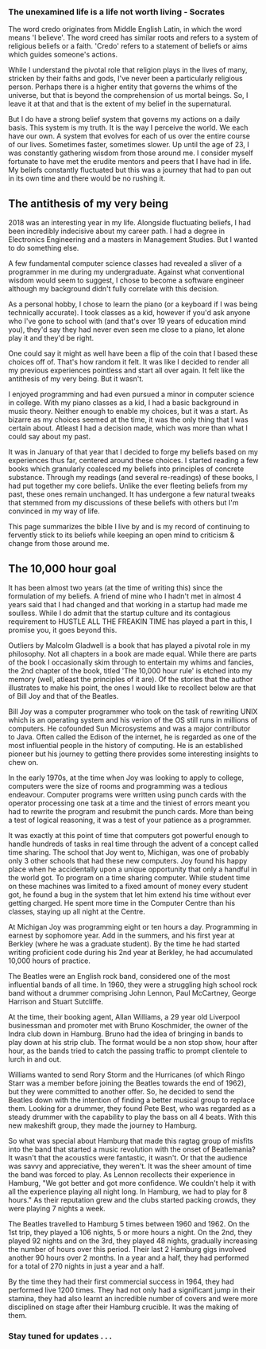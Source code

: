 ### The unexamined life is a life not worth living - Socrates

The word credo originates from Middle English Latin, in which the word means 'I believe'. The word creed has similar roots and refers to a system of religious beliefs or a faith. 'Credo' refers to a statement of beliefs or aims which guides someone's actions.

While I understand the pivotal role that religion plays in the lives of many, stricken by their faiths and gods, I've never been a particularly religious person. Perhaps there is a higher entity that governs the whims of the universe, but that is beyond the comprehension of us mortal beings. So, I leave it at that and that is the extent of my belief in the supernatural.

But I do have a strong belief system that governs my actions on a daily basis. This system is my truth. It is the way I perceive the world. We each have our own. A system that evolves for each of us over the entire course of our lives. Sometimes faster, sometimes slower. Up until the age of 23, I was constantly gathering wisdom from those around me. I consider myself fortunate to have met the erudite mentors and peers that I have had in life. My beliefs constantly fluctuated but this was a journey that had to pan out in its own time and there would be no rushing it.

## The antithesis of my very being

2018 was an interesting year in my life. Alongside fluctuating beliefs, I had been incredibly indecisive about my career path. I had a degree in Electronics Engineering and a masters in Management Studies. But I wanted to do something else.

A few fundamental computer science classes had revealed a sliver of a programmer in me during my undergraduate. Against what conventional wisdom would seem to suggest, I chose to become a software engineer although my background didn't fully correlate with this decision.

As a personal hobby, I chose to learn the piano (or a keyboard if I was being technically accurate). I took classes as a kid, however if you'd ask anyone who I've gone to school with (and that's over 19 years of education mind you), they'd say they had never even seen me close to a piano, let alone play it and they'd be right.

One could say it might as well have been a flip of the coin that I based these choices off of. That's how random it felt. It was like I decided to render all my previous experiences pointless and start all over again. It felt like the antithesis of my very being. But it wasn't.

I enjoyed programming and had even pursued a minor in computer science in college. With my piano classes as a kid, I had a basic background in music theory. Neither enough to enable my choices, but it was a start. As bizarre as my choices seemed at the time, it was the only thing that I was certain about. Atleast I had a decision made, which was more than what I could say about my past.

It was in January of that year that I decided to forge my beliefs based on my experiences thus far, centered around these choices. I started reading a few books which granularly coalesced my beliefs into principles of concrete substance. Through my readings (and several re-readings) of these books, I had put together my core beliefs. Unlike the ever fleeting beliefs from my past, these ones remain unchanged. It has undergone a few natural tweaks that stemmed from my discussions of these beliefs with others but I'm convinced in my way of life.

This page summarizes the bible I live by and is my record of continuing to fervently stick to its beliefs while keeping an open mind to criticism & change from those around me.

## The 10,000 hour goal

It has been almost two years (at the time of writing this) since the formulation of my beliefs. A friend of mine who I hadn't met in almost 4 years said that I had changed and that working in a startup had made me soulless. While I do admit that the startup culture and its contagious requirement to HUSTLE ALL THE FREAKIN TIME has played a part in this, I promise you, it goes beyond this.

Outliers by Malcolm Gladwell is a book that has played a pivotal role in my philosophy. Not all chapters in a book are made equal. While there are parts of the book I occasionally skim through to entertain my whims and fancies, the 2nd chapter of the book, titled 'The 10,000 hour rule' is etched into my memory (well, atleast the principles of it are). Of the stories that the author illustrates to make his point, the ones I would like to recollect below are that of Bill Joy and that of the Beatles.

<Accordion title="Bill Joy: The Edison of the internet">

Bill Joy was a computer programmer who took on the task of rewriting UNIX which is an operating system and his verion of the OS still runs in millions of computers. He cofounded Sun Microsystems and was a major contributor to Java. Often called the Edison of the internet, he is regarded as one of the most influential people in the history of computing. He is an established pioneer but his journey to getting there provides some interesting insights to chew on.

In the early 1970s, at the time when Joy was looking to apply to college, computers were the size of rooms and programming was a tedious endeavour. Computer programs were written using punch cards with the operator processing one task at a time and the tiniest of errors meant you had to rewrite the program and resubmit the punch cards. More than being a test of logical reasoning, it was a test of your patience as a programmer.

It was exactly at this point of time that computers got powerful enough to handle hundreds of tasks in real time through the advent of a concept called time sharing. The school that Joy went to, Michigan, was one of probably only 3 other schools that had these new computers. Joy found his happy place when he accidentally upon a unique opportunity that only a handful in the world got. To program on a time sharing computer. While student time on these machines was limited to a fixed amount of money every student got, he found a bug in the system that let him extend his time without ever getting charged. He spent more time in the Computer Centre than his classes, staying up all night at the Centre.

At Michigan Joy was programming eight or ten hours a day. Programming in earnest by sophomore year. Add in the summers, and his first year at Berkley (where he was a graduate student). By the time he had started writing proficient code during his 2nd year at Berkley, he had accumulated 10,000 hours of practice.
</Accordion>

<Accordion title="The Beatles & the Hamburg crucible">

The Beatles were an English rock band, considered one of the most influential bands of all time. In 1960, they were a struggling high school rock band without a drummer comprising John Lennon, Paul McCartney, George Harrison and Stuart Sutcliffe.

At the time, their booking agent, Allan Williams, a 29 year old Liverpool businessman and promoter met with Bruno Koschmider, the owner of the Indra club down in Hamburg. Bruno had the idea of bringing in bands to play down at his strip club. The format would be a non stop show, hour after hour, as the bands tried to catch the passing traffic to prompt clientele to lurch in and out.

Williams wanted to send Rory Storm and the Hurricanes (of which Ringo Starr was a member before joining the Beatles towards the end of 1962), but they were committed to another offer. So, he decided to send the Beatles down with the intention of finding a better musical group to replace them. Looking for a drummer, they found Pete Best, who was regarded as a steady drummer with the capability to play the bass on all 4 beats. With this new makeshift group, they made the journey to Hamburg.

So what was special about Hamburg that made this ragtag group of misfits into the band that started a music revolution with the onset of Beatlemania? It wasn't that the acoustics were fantastic, it wasn't. Or that the audience was savvy and appreciative, they weren't. It was the sheer amount of time the band was forced to play. As Lennon recollects their experience in Hamburg, "We got better and got more confidence. We couldn't help it with all the experience playing all night long. In Hamburg, we had to play for 8 hours."
As their reputation grew and the clubs started packing crowds, they were playing 7 nights a week.

The Beatles travelled to Hamburg 5 times between 1960 and 1962. On the 1st trip, they played a 106 nights, 5 or more hours a night. On the 2nd, they played 92 nights and on the 3rd, they played 48 nights, gradually increasing the number of hours over this period. Their last 2 Hamburg gigs involved another 90 hours over 2 months. In a year and a half, they had performed for a total of 270 nights in just a year and a half.

By the time they had their first commercial success in 1964, they had performed live 1200 times. They had not only had a significant jump in their stamina, they had also learnt an incredible number of covers and were more disciplined on stage after their Hamburg crucible. It was the making of them.
</Accordion>

### Stay tuned for updates . . .
